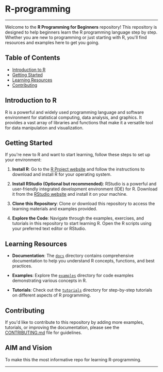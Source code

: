 # R-programming
---
Welcome to the **R Programming for Beginners** repository! This repository is designed to help beginners learn the R programming language step by step. Whether you are new to programming or just starting with R, you'll find resources and examples here to get you going.

## Table of Contents

- [Introduction to R](#introduction-to-r)
- [Getting Started](#getting-started)
- [Learning Resources](#learning-resources)
- [Contributing](#contributing)

## Introduction to R

R is a powerful and widely used programming language and software environment for statistical computing, data analysis, and graphics. It provides a vast array of libraries and functions that make it a versatile tool for data manipulation and visualization.

## Getting Started

If you're new to R and want to start learning, follow these steps to set up your environment:

1. **Install R**: Go to the [R Project website](https://www.r-project.org/) and follow the instructions to download and install R for your operating system.

2. **Install RStudio (Optional but recommended)**: RStudio is a powerful and user-friendly integrated development environment (IDE) for R. Download it from the [RStudio website](https://www.rstudio.com/) and install it on your machine.

3. **Clone this Repository**: Clone or download this repository to access the learning materials and examples provided.

4. **Explore the Code**: Navigate through the examples, exercises, and tutorials in this repository to start learning R. Open the R scripts using your preferred text editor or RStudio.

## Learning Resources

- **Documentation**: The [`docs`](docs) directory contains comprehensive documentation to help you understand R concepts, functions, and best practices.

- **Examples**: Explore the [`examples`](examples) directory for code examples demonstrating various concepts in R.

- **Tutorials**: Check out the [`tutorials`](tutorials) directory for step-by-step tutorials on different aspects of R programming.

## Contributing

If you'd like to contribute to this repository by adding more examples, tutorials, or improving the documentation, please see the [CONTRIBUTING.md](CONTRIBUTING.md) file for guidelines.

## AIM and Vision
To make this the most informative repo for learning R-programming.

 ---